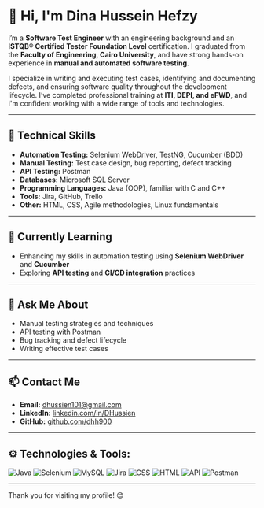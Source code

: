 # 👋 Hi, I'm Dina Hussein Hefzy

I’m a **Software Test Engineer** with an engineering background and an **ISTQB® Certified Tester Foundation Level** certification. I graduated from the **Faculty of Engineering, Cairo University**, and have strong hands-on experience in **manual and automated software testing**.

I specialize in writing and executing test cases, identifying and documenting defects, and ensuring software quality throughout the development lifecycle. I’ve completed professional training at **ITI, DEPI, and eFWD**, and I'm confident working with a wide range of tools and technologies.

---

## 🔧 Technical Skills

- **Automation Testing:** Selenium WebDriver, TestNG, Cucumber (BDD)
- **Manual Testing:** Test case design, bug reporting, defect tracking
- **API Testing:** Postman
- **Databases:** Microsoft SQL Server
- **Programming Languages:** Java (OOP), familiar with C and C++
- **Tools:** Jira, GitHub, Trello
- **Other:** HTML, CSS, Agile methodologies, Linux fundamentals

---

## 🌱 Currently Learning

- Enhancing my skills in automation testing using **Selenium WebDriver** and **Cucumber**
- Exploring **API testing** and **CI/CD integration** practices

---

## 💬 Ask Me About

- Manual testing strategies and techniques  
- API testing with Postman  
- Bug tracking and defect lifecycle  
- Writing effective test cases  

---

## 📫 Contact Me

- **Email:** dhussien101@gmail.com  
- **LinkedIn:** [linkedin.com/in/DHussien](https://eg.linkedin.com/in/DHussien)  
- **GitHub:** [github.com/dhh900](https://github.com/dhh900)

---

## ⚙️ Technologies & Tools:

![Java](https://img.shields.io/badge/-Java-007396?style=flat-square&logo=java&logoColor=white)
![Selenium](https://img.shields.io/badge/-Selenium-43B02A?style=flat-square&logo=selenium&logoColor=white)
![MySQL](https://img.shields.io/badge/-MySQL-4479A1?style=flat-square&logo=mysql&logoColor=white)
![Jira](https://img.shields.io/badge/-Jira-0052CC?style=flat-square&logo=jira&logoColor=white)
![CSS](https://img.shields.io/badge/-CSS-1572B6?style=flat-square&logo=css3&logoColor=white)
![HTML](https://img.shields.io/badge/-HTML-E34F26?style=flat-square&logo=html5&logoColor=white)
![API](https://img.shields.io/badge/-API-009688?style=flat-square&logo=fastapi&logoColor=white)
![Postman](https://img.shields.io/badge/-Postman-FF6C37?style=flat-square&logo=postman&logoColor=white)

---

Thank you for visiting my profile! 😊
